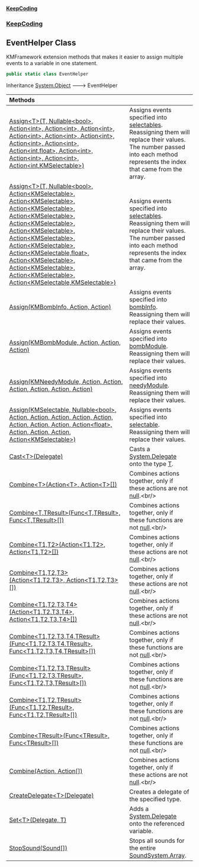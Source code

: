 #### [KeepCoding](index.md 'index')
### [KeepCoding](KeepCoding.md 'KeepCoding')
## EventHelper Class
KMFramework extension methods that makes it easier to assign multiple events to a variable in one statement.  
```csharp
public static class EventHelper
```

Inheritance [System.Object](https://docs.microsoft.com/en-us/dotnet/api/System.Object 'System.Object') &#129106; EventHelper  

| Methods | |
| :--- | :--- |
| [Assign&lt;T&gt;(T, Nullable&lt;bool&gt;, Action&lt;int&gt;, Action&lt;int&gt;, Action&lt;int&gt;, Action&lt;int&gt;, Action&lt;int&gt;, Action&lt;int&gt;, Action&lt;int&gt;, Action&lt;int&gt;, Action&lt;int,float&gt;, Action&lt;int&gt;, Action&lt;int&gt;, Action&lt;int&gt;, Action&lt;int,KMSelectable&gt;)](EventHelper.Assign.8kxwGLienL1V91mgr1nRMQ.md 'KeepCoding.EventHelper.Assign&lt;T&gt;(T, System.Nullable&lt;bool&gt;, System.Action&lt;int&gt;, System.Action&lt;int&gt;, System.Action&lt;int&gt;, System.Action&lt;int&gt;, System.Action&lt;int&gt;, System.Action&lt;int&gt;, System.Action&lt;int&gt;, System.Action&lt;int&gt;, System.Action&lt;int,float&gt;, System.Action&lt;int&gt;, System.Action&lt;int&gt;, System.Action&lt;int&gt;, System.Action&lt;int,KMSelectable&gt;)') | Assigns events specified into [selectables](EventHelper.Assign.8kxwGLienL1V91mgr1nRMQ.md#KeepCoding.EventHelper.Assign.T.(T.System.Nullable.bool..System.Action.int..System.Action.int..System.Action.int..System.Action.int..System.Action.int..System.Action.int..System.Action.int..System.Action.int..System.Action.int.float..System.Action.int..System.Action.int..System.Action.int..System.Action.int.KMSelectable.).selectables 'KeepCoding.EventHelper.Assign&lt;T&gt;(T, System.Nullable&lt;bool&gt;, System.Action&lt;int&gt;, System.Action&lt;int&gt;, System.Action&lt;int&gt;, System.Action&lt;int&gt;, System.Action&lt;int&gt;, System.Action&lt;int&gt;, System.Action&lt;int&gt;, System.Action&lt;int&gt;, System.Action&lt;int,float&gt;, System.Action&lt;int&gt;, System.Action&lt;int&gt;, System.Action&lt;int&gt;, System.Action&lt;int,KMSelectable&gt;).selectables'). Reassigning them will replace their values. The number passed into each method represents the index that came from the array.<br/> |
| [Assign&lt;T&gt;(T, Nullable&lt;bool&gt;, Action&lt;KMSelectable&gt;, Action&lt;KMSelectable&gt;, Action&lt;KMSelectable&gt;, Action&lt;KMSelectable&gt;, Action&lt;KMSelectable&gt;, Action&lt;KMSelectable&gt;, Action&lt;KMSelectable&gt;, Action&lt;KMSelectable&gt;, Action&lt;KMSelectable,float&gt;, Action&lt;KMSelectable&gt;, Action&lt;KMSelectable&gt;, Action&lt;KMSelectable&gt;, Action&lt;KMSelectable,KMSelectable&gt;)](EventHelper.Assign.dMwW3m42rQixBBj55nyiJw.md 'KeepCoding.EventHelper.Assign&lt;T&gt;(T, System.Nullable&lt;bool&gt;, System.Action&lt;KMSelectable&gt;, System.Action&lt;KMSelectable&gt;, System.Action&lt;KMSelectable&gt;, System.Action&lt;KMSelectable&gt;, System.Action&lt;KMSelectable&gt;, System.Action&lt;KMSelectable&gt;, System.Action&lt;KMSelectable&gt;, System.Action&lt;KMSelectable&gt;, System.Action&lt;KMSelectable,float&gt;, System.Action&lt;KMSelectable&gt;, System.Action&lt;KMSelectable&gt;, System.Action&lt;KMSelectable&gt;, System.Action&lt;KMSelectable,KMSelectable&gt;)') | Assigns events specified into [selectables](EventHelper.Assign.dMwW3m42rQixBBj55nyiJw.md#KeepCoding.EventHelper.Assign.T.(T.System.Nullable.bool..System.Action.KMSelectable..System.Action.KMSelectable..System.Action.KMSelectable..System.Action.KMSelectable..System.Action.KMSelectable..System.Action.KMSelectable..System.Action.KMSelectable..System.Action.KMSelectable..System.Action.KMSelectable.float..System.Action.KMSelectable..System.Action.KMSelectable..System.Action.KMSelectable..System.Action.KMSelectable.KMSelectable.).selectables 'KeepCoding.EventHelper.Assign&lt;T&gt;(T, System.Nullable&lt;bool&gt;, System.Action&lt;KMSelectable&gt;, System.Action&lt;KMSelectable&gt;, System.Action&lt;KMSelectable&gt;, System.Action&lt;KMSelectable&gt;, System.Action&lt;KMSelectable&gt;, System.Action&lt;KMSelectable&gt;, System.Action&lt;KMSelectable&gt;, System.Action&lt;KMSelectable&gt;, System.Action&lt;KMSelectable,float&gt;, System.Action&lt;KMSelectable&gt;, System.Action&lt;KMSelectable&gt;, System.Action&lt;KMSelectable&gt;, System.Action&lt;KMSelectable,KMSelectable&gt;).selectables'). Reassigning them will replace their values. The number passed into each method represents the index that came from the array.<br/> |
| [Assign(KMBombInfo, Action, Action)](EventHelper.Assign.Z7JnOudZRDzk7o1gUkAEcg.md 'KeepCoding.EventHelper.Assign(KMBombInfo, System.Action, System.Action)') | Assigns events specified into [bombInfo](EventHelper.Assign.Z7JnOudZRDzk7o1gUkAEcg.md#KeepCoding.EventHelper.Assign(KMBombInfo.System.Action.System.Action).bombInfo 'KeepCoding.EventHelper.Assign(KMBombInfo, System.Action, System.Action).bombInfo'). Reassigning them will replace their values.<br/> |
| [Assign(KMBombModule, Action, Action, Action)](EventHelper.Assign.aSZq.y2IOGpM9FR68nxAgQ.md 'KeepCoding.EventHelper.Assign(KMBombModule, System.Action, System.Action, System.Action)') | Assigns events specified into [bombModule](EventHelper.Assign.aSZq.y2IOGpM9FR68nxAgQ.md#KeepCoding.EventHelper.Assign(KMBombModule.System.Action.System.Action.System.Action).bombModule 'KeepCoding.EventHelper.Assign(KMBombModule, System.Action, System.Action, System.Action).bombModule'). Reassigning them will replace their values.<br/> |
| [Assign(KMNeedyModule, Action, Action, Action, Action, Action, Action)](EventHelper.Assign.gF.VyacXXjhecIUdNp6Cig.md 'KeepCoding.EventHelper.Assign(KMNeedyModule, System.Action, System.Action, System.Action, System.Action, System.Action, System.Action)') | Assigns events specified into [needyModule](EventHelper.Assign.gF.VyacXXjhecIUdNp6Cig.md#KeepCoding.EventHelper.Assign(KMNeedyModule.System.Action.System.Action.System.Action.System.Action.System.Action.System.Action).needyModule 'KeepCoding.EventHelper.Assign(KMNeedyModule, System.Action, System.Action, System.Action, System.Action, System.Action, System.Action).needyModule'). Reassigning them will replace their values.<br/> |
| [Assign(KMSelectable, Nullable&lt;bool&gt;, Action, Action, Action, Action, Action, Action, Action, Action, Action&lt;float&gt;, Action, Action, Action, Action&lt;KMSelectable&gt;)](EventHelper.Assign.zd19DEOUheW+Vj6W3ulUrA.md 'KeepCoding.EventHelper.Assign(KMSelectable, System.Nullable&lt;bool&gt;, System.Action, System.Action, System.Action, System.Action, System.Action, System.Action, System.Action, System.Action, System.Action&lt;float&gt;, System.Action, System.Action, System.Action, System.Action&lt;KMSelectable&gt;)') | Assigns events specified into [selectable](EventHelper.Assign.zd19DEOUheW+Vj6W3ulUrA.md#KeepCoding.EventHelper.Assign(KMSelectable.System.Nullable.bool..System.Action.System.Action.System.Action.System.Action.System.Action.System.Action.System.Action.System.Action.System.Action.float..System.Action.System.Action.System.Action.System.Action.KMSelectable.).selectable 'KeepCoding.EventHelper.Assign(KMSelectable, System.Nullable&lt;bool&gt;, System.Action, System.Action, System.Action, System.Action, System.Action, System.Action, System.Action, System.Action, System.Action&lt;float&gt;, System.Action, System.Action, System.Action, System.Action&lt;KMSelectable&gt;).selectable'). Reassigning them will replace their values.<br/> |
| [Cast&lt;T&gt;(Delegate)](EventHelper.Cast.EpKETzuz.SNzFabXXkC75w.md 'KeepCoding.EventHelper.Cast&lt;T&gt;(System.Delegate)') | Casts a [System.Delegate](https://docs.microsoft.com/en-us/dotnet/api/System.Delegate 'System.Delegate') onto the type [T](EventHelper.Cast.EpKETzuz.SNzFabXXkC75w.md#KeepCoding.EventHelper.Cast.T.(System.Delegate).T 'KeepCoding.EventHelper.Cast&lt;T&gt;(System.Delegate).T').<br/> |
| [Combine&lt;T&gt;(Action&lt;T&gt;, Action&lt;T&gt;[])](EventHelper.Combine.iZg6UGb+CeQd.xKhyD6rOw.md 'KeepCoding.EventHelper.Combine&lt;T&gt;(System.Action&lt;T&gt;, System.Action&lt;T&gt;[])') | Combines actions together, only if these actions are not [null](https://docs.microsoft.com/en-us/dotnet/csharp/language-reference/keywords/null 'https://docs.microsoft.com/en-us/dotnet/csharp/language-reference/keywords/null').<br/> |
| [Combine&lt;T,TResult&gt;(Func&lt;T,TResult&gt;, Func&lt;T,TResult&gt;[])](EventHelper.Combine.TRYXeztvsMTUaTOBbLKqYA.md 'KeepCoding.EventHelper.Combine&lt;T,TResult&gt;(System.Func&lt;T,TResult&gt;, System.Func&lt;T,TResult&gt;[])') | Combines actions together, only if these functions are not [null](https://docs.microsoft.com/en-us/dotnet/csharp/language-reference/keywords/null 'https://docs.microsoft.com/en-us/dotnet/csharp/language-reference/keywords/null').<br/> |
| [Combine&lt;T1,T2&gt;(Action&lt;T1,T2&gt;, Action&lt;T1,T2&gt;[])](EventHelper.Combine.c1lNHlnuR75GVu1nNh2vHQ.md 'KeepCoding.EventHelper.Combine&lt;T1,T2&gt;(System.Action&lt;T1,T2&gt;, System.Action&lt;T1,T2&gt;[])') | Combines actions together, only if these actions are not [null](https://docs.microsoft.com/en-us/dotnet/csharp/language-reference/keywords/null 'https://docs.microsoft.com/en-us/dotnet/csharp/language-reference/keywords/null').<br/> |
| [Combine&lt;T1,T2,T3&gt;(Action&lt;T1,T2,T3&gt;, Action&lt;T1,T2,T3&gt;[])](EventHelper.Combine.e3pcz94tjUQuOcFYzeawmw.md 'KeepCoding.EventHelper.Combine&lt;T1,T2,T3&gt;(System.Action&lt;T1,T2,T3&gt;, System.Action&lt;T1,T2,T3&gt;[])') | Combines actions together, only if these actions are not [null](https://docs.microsoft.com/en-us/dotnet/csharp/language-reference/keywords/null 'https://docs.microsoft.com/en-us/dotnet/csharp/language-reference/keywords/null').<br/> |
| [Combine&lt;T1,T2,T3,T4&gt;(Action&lt;T1,T2,T3,T4&gt;, Action&lt;T1,T2,T3,T4&gt;[])](EventHelper.Combine.7eiQxhbU+MDPJ4fYCuvA3g.md 'KeepCoding.EventHelper.Combine&lt;T1,T2,T3,T4&gt;(System.Action&lt;T1,T2,T3,T4&gt;, System.Action&lt;T1,T2,T3,T4&gt;[])') | Combines actions together, only if these actions are not [null](https://docs.microsoft.com/en-us/dotnet/csharp/language-reference/keywords/null 'https://docs.microsoft.com/en-us/dotnet/csharp/language-reference/keywords/null').<br/> |
| [Combine&lt;T1,T2,T3,T4,TResult&gt;(Func&lt;T1,T2,T3,T4,TResult&gt;, Func&lt;T1,T2,T3,T4,TResult&gt;[])](EventHelper.Combine.0cQbZXr6sBsFmnMqRG9grw.md 'KeepCoding.EventHelper.Combine&lt;T1,T2,T3,T4,TResult&gt;(System.Func&lt;T1,T2,T3,T4,TResult&gt;, System.Func&lt;T1,T2,T3,T4,TResult&gt;[])') | Combines actions together, only if these functions are not [null](https://docs.microsoft.com/en-us/dotnet/csharp/language-reference/keywords/null 'https://docs.microsoft.com/en-us/dotnet/csharp/language-reference/keywords/null').<br/> |
| [Combine&lt;T1,T2,T3,TResult&gt;(Func&lt;T1,T2,T3,TResult&gt;, Func&lt;T1,T2,T3,TResult&gt;[])](EventHelper.Combine.07sKQq1tvDtEire.bXAmuA.md 'KeepCoding.EventHelper.Combine&lt;T1,T2,T3,TResult&gt;(System.Func&lt;T1,T2,T3,TResult&gt;, System.Func&lt;T1,T2,T3,TResult&gt;[])') | Combines actions together, only if these functions are not [null](https://docs.microsoft.com/en-us/dotnet/csharp/language-reference/keywords/null 'https://docs.microsoft.com/en-us/dotnet/csharp/language-reference/keywords/null').<br/> |
| [Combine&lt;T1,T2,TResult&gt;(Func&lt;T1,T2,TResult&gt;, Func&lt;T1,T2,TResult&gt;[])](EventHelper.Combine.WqKdh+xV4Wom2AZ5liiRjw.md 'KeepCoding.EventHelper.Combine&lt;T1,T2,TResult&gt;(System.Func&lt;T1,T2,TResult&gt;, System.Func&lt;T1,T2,TResult&gt;[])') | Combines actions together, only if these functions are not [null](https://docs.microsoft.com/en-us/dotnet/csharp/language-reference/keywords/null 'https://docs.microsoft.com/en-us/dotnet/csharp/language-reference/keywords/null').<br/> |
| [Combine&lt;TResult&gt;(Func&lt;TResult&gt;, Func&lt;TResult&gt;[])](EventHelper.Combine.wALmiOeyjQQ7wIftkrI+kA.md 'KeepCoding.EventHelper.Combine&lt;TResult&gt;(System.Func&lt;TResult&gt;, System.Func&lt;TResult&gt;[])') | Combines actions together, only if these functions are not [null](https://docs.microsoft.com/en-us/dotnet/csharp/language-reference/keywords/null 'https://docs.microsoft.com/en-us/dotnet/csharp/language-reference/keywords/null').<br/> |
| [Combine(Action, Action[])](EventHelper.Combine.qg59gQjIcn66aZI.PsROHQ.md 'KeepCoding.EventHelper.Combine(System.Action, System.Action[])') | Combines actions together, only if these actions are not [null](https://docs.microsoft.com/en-us/dotnet/csharp/language-reference/keywords/null 'https://docs.microsoft.com/en-us/dotnet/csharp/language-reference/keywords/null').<br/> |
| [CreateDelegate&lt;T&gt;(Delegate)](EventHelper.CreateDelegate.hietUCMm.pDWZ.unQ6OA8g.md 'KeepCoding.EventHelper.CreateDelegate&lt;T&gt;(System.Delegate)') | Creates a delegate of the specified type.<br/> |
| [Set&lt;T&gt;(Delegate, T)](EventHelper.Set.gzJWq5LaZNo3iVcLAujwaA.md 'KeepCoding.EventHelper.Set&lt;T&gt;(System.Delegate, T)') | Adds a [System.Delegate](https://docs.microsoft.com/en-us/dotnet/api/System.Delegate 'System.Delegate') onto the referenced variable.<br/> |
| [StopSound(Sound[])](EventHelper.StopSound.zsoV6vhVadszE.+1YWrfJQ.md 'KeepCoding.EventHelper.StopSound(KeepCoding.Sound[])') | Stops all sounds for the entire [Sound](Sound.md 'KeepCoding.Sound')[System.Array](https://docs.microsoft.com/en-us/dotnet/api/System.Array 'System.Array').<br/> |
